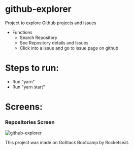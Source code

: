 # github-explorer
Project to explore Github projects and issues

- Functions
  - Search Repository
  - See Repository details and Issues
  - Click into a issue and go to issue page on github
  
# Steps to run:
  - Run "yarn"
  - Run "yarn start"
  
 # Screens:
 ### Repositories Screen
 ![github-explorer](https://user-images.githubusercontent.com/20324935/82719743-bb956380-9c83-11ea-97be-4f0343681875.png)

 
This project was made on GoStack Bootcamp by Rocketseat.
